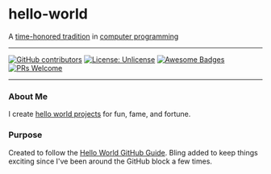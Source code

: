 # hello-world
A [time-honored tradition](https://www.thesoftwareguild.com/blog/the-history-of-hello-world/) in [computer programming](https://en.wikipedia.org/wiki/Computer_programming)

---
[![GitHub contributors](https://img.shields.io/github/contributors/rp185145/hello-world.svg)](https://github.com/rp185145/hello-world/graphs/contributors/)
[![License: Unlicense](https://img.shields.io/badge/license-Unlicense-blue.svg)](http://unlicense.org/)
[![Awesome Badges](https://img.shields.io/badge/badges-awesome-green.svg)](https://github.com/rp185145/badges)
[![PRs Welcome](https://img.shields.io/badge/PRs-welcome-brightgreen.svg)](http://makeapullrequest.com)

---

### About Me

I create [hello world projects](https://github.com/search?q=hello+world) for fun, fame, and fortune.

### Purpose
Created to follow the [Hello World GitHub Guide](https://guides.github.com/activities/hello-world/). Bling added to keep things exciting since I've been around the GitHub block a few times.
